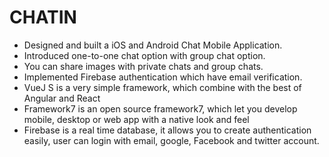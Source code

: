 # CHATIN
- Designed and built a iOS and Android Chat Mobile Application.
- Introduced one-to-one chat option with group chat option.
- You can share images with private chats and group chats.
- Implemented Firebase authentication which have email verification.
- VueJ S is a very simple framework, which combine with the best of Angular and React
- Framework7 is an open source framework7, which let you develop mobile, desktop or web app with a native look and feel
- Firebase is a real time database, it allows you to create authentication easily, user can login with email, google, Facebook and twitter account.

